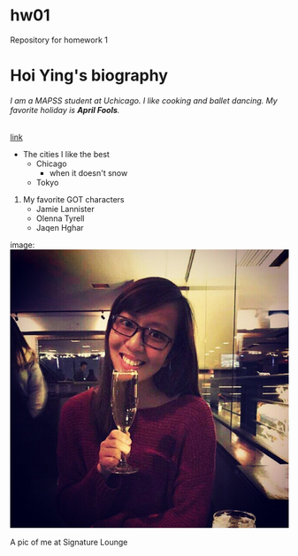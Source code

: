 # hw01
Repository for homework 1
# Hoi Ying's biography
###### I am a MAPSS student at Uchicago. I like cooking and ballet dancing. My favorite holiday is **April Fools**.
[link](https://en.wikipedia.org/wiki/April_Fools%27_Day)
* The cities I like the best
   + Chicago
      - when it doesn't snow
   + Tokyo
1. My favorite GOT characters
   + Jamie Lannister
   + Olenna Tyrell
   + Jaqen Hghar

image:
![](IMG_0092.jpg)

A pic of me at Signature Lounge